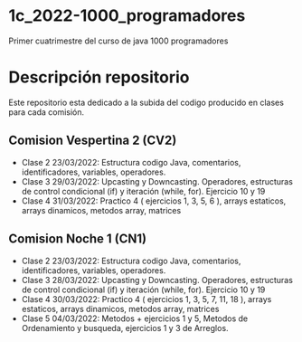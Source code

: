 # 1c_2022-1000_programadores
Primer cuatrimestre del curso de java 1000 programadores

# Descripción repositorio
Este repositorio esta dedicado a la subida del codigo producido en clases para cada comisión.


## Comision Vespertina 2 (CV2)
- Clase 2 23/03/2022: Estructura codigo Java, comentarios, identificadores, variables, operadores.
- Clase 3 29/03/2022: Upcasting y Downcasting. Operadores, estructuras de control condicional (if) y iteración (while, for). Ejercicio 10 y 19
- Clase 4 31/03/2022: Practico 4 ( ejercicios 1, 3, 5, 6 ), arrays estaticos, arrays dinamicos, metodos array, matrices


## Comision Noche 1 (CN1)
- Clase 2 23/03/2022: Estructura codigo Java, comentarios, identificadores, variables, operadores.
- Clase 3 28/03/2022: Upcasting y Downcasting. Operadores, estructuras de control condicional (if) y iteración (while, for). Ejercicio 10 y 19
- Clase 4 30/03/2022: Practico 4 ( ejercicios 1, 3, 5, 7, 11, 18 ), arrays estaticos, arrays dinamicos, metodos array, matrices
- Clase 5 04/03/2022: Metodos + ejercicios 1 y 5, Metodos de Ordenamiento y busqueda, ejercicios 1 y 3 de Arreglos.

